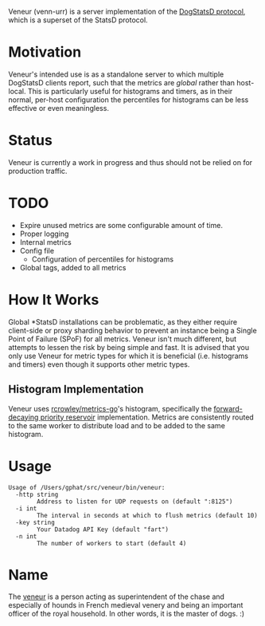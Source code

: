 Veneur (venn-urr) is a server implementation of the [DogStatsD protocol](http://docs.datadoghq.com/guides/dogstatsd/#datagram-format), which is a superset of the StatsD protocol.

# Motivation

Veneur's intended use is as a standalone server to which multiple DogStatsD clients report, such that the metrics are *global*
rather than host-local. This is particularly useful for histograms and timers, as in their normal, per-host configuration the
percentiles for histograms can be less effective or even meaningless.

# Status

Veneur is currently a work in progress and thus should not be relied on for production traffic.

# TODO

* Expire unused metrics are some configurable amount of time.
* Proper logging
* Internal metrics
* Config file
  * Configuration of percentiles for histograms
* Global tags, added to all metrics

# How It Works

Global \*StatsD installations can be problematic, as they either require client-side or proxy sharding behavior to prevent an
instance being a Single Point of Failure (SPoF) for all metrics. Veneur isn't much different, but attempts to lessen the risk
by being simple and fast. It is advised that you only use Veneur for metric types for which it is beneficial (i.e. histograms and timers)
even though it supports other metric types.

## Histogram Implementation

Veneur uses [rcrowley/metrics-go](https://github.com/rcrowley/go-metrics/)'s histogram, specifically the [forward-decaying
priority reservoir](http://www.research.att.com/people/Cormode_Graham/library/publications/CormodeShkapenyukSrivastavaXu09.pdf)
 implementation. Metrics are consistently routed to the same worker to distribute load and to be added to the same histogram.

# Usage
```
Usage of /Users/gphat/src/veneur/bin/veneur:
  -http string
    	Address to listen for UDP requests on (default ":8125")
  -i int
    	The interval in seconds at which to flush metrics (default 10)
  -key string
    	Your Datadog API Key (default "fart")
  -n int
    	The number of workers to start (default 4)
```


# Name

The [veneur](https://en.wikipedia.org/wiki/Grand_Huntsman_of_France) is a person acting as superintendent of the chase and especially
of hounds in French medieval venery and being an important officer of the royal household. In other words, it is the master of dogs. :)
